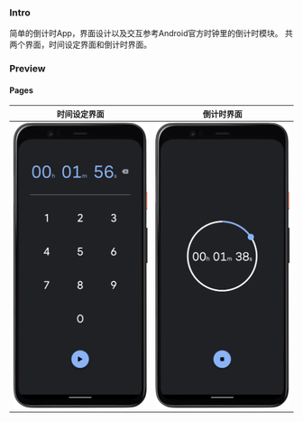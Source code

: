 ### Intro
简单的倒计时App，界面设计以及交互参考Android官方时钟里的倒计时模块。
共两个界面，时间设定界面和倒计时界面。

### Preview

#### Pages

| 时间设定界面 | 倒计时界面 |
| - | - |
|![Time Setup](./assets/time_setup.png)|![Countdown](./assets/countdown.png)|
